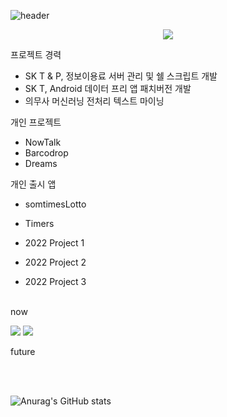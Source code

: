 ![header](https://capsule-render.vercel.app/api?type=waving&color=timeGradient&height=180&section=header&text=Zer95%20____&desc=iOS%20Developer&fontSize=55&fontColor=FFFFFF&fontAlign=25&fontAlignY=40&descSize=15&descAlign=15&animation=fadeIn)

<p align="center">
  <img src="https://readme-typing-svg.herokuapp.com/?lines=Zer95+GitHub+😃;I'm+iOS+Developer+🧑🏻‍💻;&font=Fira%20Code&center=true&width=380&height=50">
</p>


프로젝트 경력

- SK T & P, 정보이용료 서버 관리 및 쉘 스크립트 개발
- SK T, Android 데이터 프리 앱 패치버전 개발
- 의무사 머신러닝 전처리 텍스트 마이닝

개인 프로젝트

- NowTalk
- Barcodrop
- Dreams

개인 출시 앱

- somtimesLotto
- Timers

- 2022 Project 1
- 2022 Project 2
- 2022 Project 3

<br>
now
<br>

<img src="https://img.shields.io/badge/Swift-FA7343?style=flat-square&logo=Swift&logoColor=white"/> <img src="https://img.shields.io/badge/Linux-FCC624?style=flat-square&logo=Linux&logoColor=white"/>


future 
<br>

<br>
<br>

![Anurag's GitHub stats](https://github-readme-stats.vercel.app/api?username=Zer95&show_icons=true&theme=dracula)




